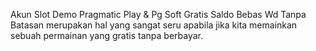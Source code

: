Akun Slot Demo Pragmatic Play & Pg Soft Gratis Saldo Bebas Wd Tanpa Batasan
merupakan hal yang sangat seru apabila jika kita memainkan sebuah permainan yang gratis tanpa berbayar.
